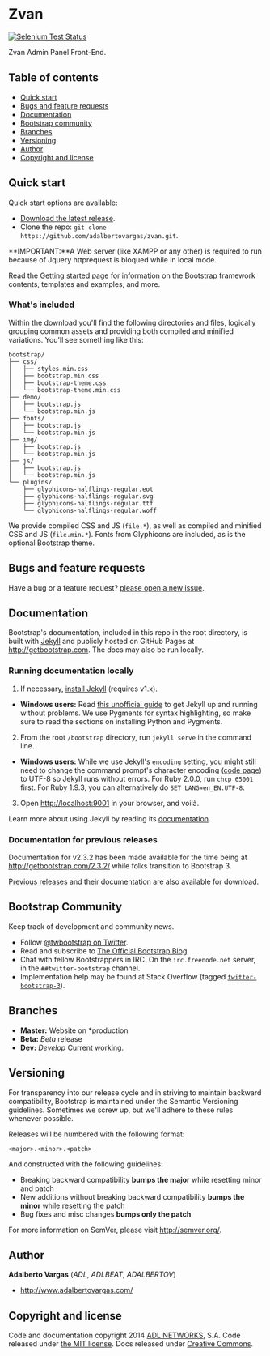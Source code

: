# Zvan
[![Selenium Test Status](https://bootstrap.com/adalbertovargas/zvan/meta-src/status-bootstrap.svg)](https://saucelabs.com/u/bootstrap)


Zvan Admin Panel Front-End.

## Table of contents

 - [Quick start](#quick-start)
 - [Bugs and feature requests](#bugs-and-feature-requests)
 - [Documentation](#documentation)
 - [Bootstrap community](#bootstrap-community)
 - [Branches](#branches)
 - [Versioning](#versioning)
 - [Author](#author)
 - [Copyright and license](#copyright-and-license)

## Quick start

Quick start options are available:

- [Download the latest release](https://github.com/adalbertovargas/zvan/archive/v1.2.2.zip).
- Clone the repo: `git clone https://github.com/adalbertovargas/zvan.git`.

 **IMPORTANT:**A Web server (like XAMPP or any other) is required to run because of Jquery httprequest is bloqued while in local mode. 


Read the [Getting started page](http://getbootstrap.com/getting-started/) for information on the Bootstrap framework contents, templates and examples, and more.

### What's included

Within the download you'll find the following directories and files, logically grouping common assets and providing both compiled and minified variations. You'll see something like this:

```
bootstrap/
├── css/
│   ├── styles.min.css
│   ├── bootstrap.min.css
│   ├── bootstrap-theme.css
│   └── bootstrap-theme.min.css
├── demo/
│   ├── bootstrap.js
│   └── bootstrap.min.js
├── fonts/
│   ├── bootstrap.js
│   └── bootstrap.min.js
├── img/
│   ├── bootstrap.js
│   └── bootstrap.min.js
├── js/
│   ├── bootstrap.js
│   └── bootstrap.min.js
└── plugins/
    ├── glyphicons-halflings-regular.eot
    ├── glyphicons-halflings-regular.svg
    ├── glyphicons-halflings-regular.ttf
    └── glyphicons-halflings-regular.woff
```

We provide compiled CSS and JS (`file.*`), as well as compiled and minified CSS and JS (`file.min.*`). Fonts from Glyphicons are included, as is the optional Bootstrap theme.



## Bugs and feature requests

Have a bug or a feature request? 
[please open a new issue](https://github.com/adalbertovargas/zvan/issues/new).


## Documentation

Bootstrap's documentation, included in this repo in the root directory, is built with [Jekyll](http://jekyllrb.com) and publicly hosted on GitHub Pages at <http://getbootstrap.com>. The docs may also be run locally.

### Running documentation locally

1. If necessary, [install Jekyll](http://jekyllrb.com/docs/installation) (requires v1.x).
  - **Windows users:** Read [this unofficial guide](https://github.com/juthilo/run-jekyll-on-windows/) to get Jekyll up and running without problems. We use Pygments for syntax highlighting, so make sure to read the sections on installing Python and Pygments.
2. From the root `/bootstrap` directory, run `jekyll serve` in the command line.
  - **Windows users:** While we use Jekyll's `encoding` setting, you might still need to change the command prompt's character encoding ([code page](http://en.wikipedia.org/wiki/Windows_code_page)) to UTF-8 so Jekyll runs without errors. For Ruby 2.0.0, run `chcp 65001` first. For Ruby 1.9.3, you can alternatively do `SET LANG=en_EN.UTF-8`.
3. Open <http://localhost:9001> in your browser, and voilà.

Learn more about using Jekyll by reading its [documentation](http://jekyllrb.com/docs/home/).

### Documentation for previous releases

Documentation for v2.3.2 has been made available for the time being at <http://getbootstrap.com/2.3.2/> while folks transition to Bootstrap 3.

[Previous releases](https://github.com/twbs/bootstrap/releases) and their documentation are also available for download.


## Bootstrap Community

Keep track of development and community news.

- Follow [@twbootstrap on Twitter](http://twitter.com/twbootstrap).
- Read and subscribe to [The Official Bootstrap Blog](http://blog.getbootstrap.com).
- Chat with fellow Bootstrappers in IRC. On the `irc.freenode.net` server, in the `##twitter-bootstrap` channel.
- Implementation help may be found at Stack Overflow (tagged [`twitter-bootstrap-3`](http://stackoverflow.com/questions/tagged/twitter-bootstrap-3)).

## Branches


  * **Master:** Website on *production
  * **Beta:** *Beta* release 
  * **Dev:** *Develop* Current working.


## Versioning

For transparency into our release cycle and in striving to maintain backward compatibility, Bootstrap is maintained under the Semantic Versioning guidelines. Sometimes we screw up, but we'll adhere to these rules whenever possible.

Releases will be numbered with the following format:

`<major>.<minor>.<patch>`

And constructed with the following guidelines:

- Breaking backward compatibility **bumps the major** while resetting minor and patch
- New additions without breaking backward compatibility **bumps the minor** while resetting the patch
- Bug fixes and misc changes **bumps only the patch**

For more information on SemVer, please visit <http://semver.org/>.


## Author

**Adalberto Vargas** (*ADL*, *ADLBEAT*,  *ADALBERTOV*)

- <http://www.adalbertovargas.com/>


## Copyright and license

Code and documentation copyright 2014 [ADL NETWORKS](https://www.adlnetworks.com), S.A. Code released under [the MIT license](LICENSE). Docs released under [Creative Commons](docs/LICENSE).
